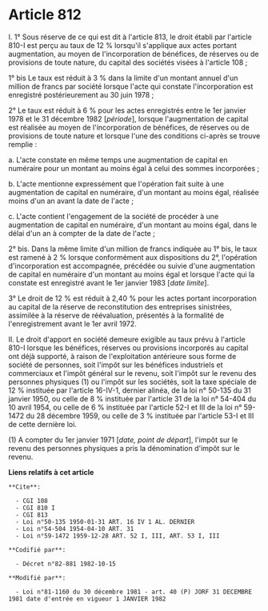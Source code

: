 # Article 812

I. 1° Sous réserve de ce qui est dit à l'article 813, le droit établi par l'article 810-I est perçu au taux de 12 % lorsqu'il
s'applique aux actes portant augmentation, au moyen de l'incorporation de bénéfices, de réserves ou de provisions de toute
nature, du capital des sociétés visées à l'article 108 ;

1° bis Le taux est réduit à 3 % dans la limite d'un montant annuel d'un million de francs par société lorsque l'acte qui
constate l'incorporation est enregistré postérieurement au 30 juin 1978 ;

2° Le taux est réduit à 6 % pour les actes enregistrés entre le 1er janvier 1978 et le 31 décembre 1982 [*période*], lorsque
l'augmentation de capital est réalisée au moyen de l'incorporation de bénéfices, de réserves ou de provisions de toute nature
et lorsque l'une des conditions ci-après se trouve remplie :

a. L'acte constate en même temps une augmentation de capital en numéraire pour un montant au moins égal à celui des sommes
incorporées ;

b. L'acte mentionne expressément que l'opération fait suite à une augmentation de capital en numéraire, d'un montant au moins
égal, réalisée moins d'un an avant la date de l'acte ;

c. L'acte contient l'engagement de la société de procéder à une augmentation de capital en numéraire, d'un montant au moins
égal, dans le délai d'un an à compter de la date de l'acte ;

2° bis. Dans la même limite d'un million de francs indiquée au 1° bis, le taux est ramené à 2 % lorsque conformément aux
dispositions du 2°, l'opération d'incorporation est accompagnée, précédée ou suivie d'une augmentation de capital en
numéraire d'un montant au moins égal et lorsque l'acte qui la constate est enregistré avant le 1er janvier 1983 [*date
limite*].

3° Le droit de 12 % est réduit à 2,40 % pour les actes portant incorporation au capital de la réserve de reconstitution des
entreprises sinistrées, assimilée à la réserve de réévaluation, présentés à la formalité de l'enregistrement avant le 1er
avril 1972.

II. Le droit d'apport en société demeure exigible au taux prévu à l'article 810-I lorsque les bénéfices, réserves ou
provisions incorporés au capital ont déjà supporté, à raison de l'exploitation antérieure sous forme de société de personnes,
soit l'impôt sur les bénéfices industriels et commerciaux et l'impôt général sur le revenu, soit l'impôt sur le revenu des
personnes physiques (1) ou l'impôt sur les sociétés, soit la taxe spéciale de 12 % instituée par l'article 16-IV-1, dernier
alinéa, de la loi n° 50-135 du 31 janvier 1950, ou celle de 8 % instituée par l'article 31 de la loi n° 54-404 du 10 avril
1954, ou celle de 6 % instituée par l'article 52-I et III de la loi n° 59-1472 du 28 décembre 1959, ou celle de 3 % instituée
par l'article 53-I et III de cette dernière loi.

(1) A compter du 1er janvier 1971 [*date, point de départ*], l'impôt sur le revenu des personnes physiques a pris la
dénomination d'impôt sur le revenu.

**Liens relatifs à cet article**

	**Cite**:

	  - CGI 108
	  - CGI 810 I
	  - CGI 813
	  - Loi n°50-135 1950-01-31 ART. 16 IV 1 AL. DERNIER
	  - Loi n°54-504 1954-04-10 ART. 31
	  - Loi n°59-1472 1959-12-28 ART. 52 I, III, ART. 53 I, III

	**Codifié par**:

	  - Décret n°82-881 1982-10-15

	**Modifié par**:

	  - Loi n°81-1160 du 30 décembre 1981 - art. 40 (P) JORF 31 DECEMBRE 1981 date d'entrée en vigueur 1 JANVIER 1982
